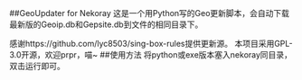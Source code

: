 ##GeoUpdater for Nekoray
这是一个用Python写的Geo更新脚本，会自动下载最新版的Geoip.db和Gepsite.db到文件的相同目录下。

感谢https://github.com/lyc8503/sing-box-rules提供更新源。
本项目采用GPL-3.0开源，欢迎prpr，喵~
##使用方法
将python或exe版本塞入nekoray同目录，双击运行即可。
